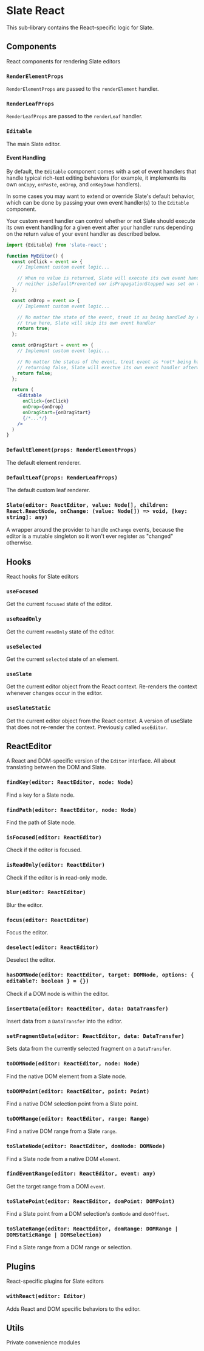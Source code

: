 # Slate React

This sub-library contains the React-specific logic for Slate.

## Components

React components for rendering Slate editors

### `RenderElementProps`

`RenderElementProps` are passed to the `renderElement` handler.

### `RenderLeafProps`

`RenderLeafProps` are passed to the `renderLeaf` handler.

### `Editable`

The main Slate editor.

#### Event Handling

By default, the `Editable` component comes with a set of event handlers that handle typical rich-text editing behaviors (for example, it implements its own `onCopy`, `onPaste`, `onDrop`, and `onKeyDown` handlers).

In some cases you may want to extend or override Slate's default behavior, which can be done by passing your own event handler(s) to the `Editable` component.

Your custom event handler can control whether or not Slate should execute its own event handling for a given event after your handler runs depending on the return value of your event handler as described below.

```jsx
import {Editable} from 'slate-react';

function MyEditor() {
  const onClick = event => {
    // Implement custom event logic...

    // When no value is returned, Slate will execute its own event handler when
    // neither isDefaultPrevented nor isPropagationStopped was set on the event
  };

  const onDrop = event => {
    // Implement custom event logic...

    // No matter the state of the event, treat it as being handled by returning
    // true here, Slate will skip its own event handler
    return true;
  };

  const onDragStart = event => {
    // Implement custom event logic...

    // No matter the status of the event, treat event as *not* being handled by
    // returning false, Slate will exectue its own event handler afterward
    return false;
  };

  return (
    <Editable
      onClick={onClick}
      onDrop={onDrop}
      onDragStart={onDragStart}
      {/*...*/}
    />
  )
}
```

### `DefaultElement(props: RenderElementProps)`

The default element renderer.

### `DefaultLeaf(props: RenderLeafProps)`

The default custom leaf renderer.

### `Slate(editor: ReactEditor, value: Node[], children: React.ReactNode, onChange: (value: Node[]) => void, [key: string]: any)`

A wrapper around the provider to handle `onChange` events, because the editor is a mutable singleton so it won't ever register as "changed" otherwise.

## Hooks

React hooks for Slate editors

### `useFocused`

Get the current `focused` state of the editor.

### `useReadOnly`

Get the current `readOnly` state of the editor.

### `useSelected`

Get the current `selected` state of an element.

### `useSlate`

Get the current editor object from the React context. Re-renders the context whenever changes occur in the editor.

### `useSlateStatic`

Get the current editor object from the React context. A version of useSlate that does not re-render the context. Previously called `useEditor`.

## ReactEditor

A React and DOM-specific version of the `Editor` interface. All about translating between the DOM and Slate.

### `findKey(editor: ReactEditor, node: Node)`

Find a key for a Slate node.

### `findPath(editor: ReactEditor, node: Node)`

Find the path of Slate node.

### `isFocused(editor: ReactEditor)`

Check if the editor is focused.

### `isReadOnly(editor: ReactEditor)`

Check if the editor is in read-only mode.

### `blur(editor: ReactEditor)`

Blur the editor.

### `focus(editor: ReactEditor)`

Focus the editor.

### `deselect(editor: ReactEditor)`

Deselect the editor.

### `hasDOMNode(editor: ReactEditor, target: DOMNode, options: { editable?: boolean } = {})`

Check if a DOM node is within the editor.

### `insertData(editor: ReactEditor, data: DataTransfer)`

Insert data from a `DataTransfer` into the editor.

### `setFragmentData(editor: ReactEditor, data: DataTransfer)`

Sets data from the currently selected fragment on a `DataTransfer`.

### `toDOMNode(editor: ReactEditor, node: Node)`

Find the native DOM element from a Slate node.

### `toDOMPoint(editor: ReactEditor, point: Point)`

Find a native DOM selection point from a Slate point.

### `toDOMRange(editor: ReactEditor, range: Range)`

Find a native DOM range from a Slate `range`.

### `toSlateNode(editor: ReactEditor, domNode: DOMNode)`

Find a Slate node from a native DOM `element`.

### `findEventRange(editor: ReactEditor, event: any)`

Get the target range from a DOM `event`.

### `toSlatePoint(editor: ReactEditor, domPoint: DOMPoint)`

Find a Slate point from a DOM selection's `domNode` and `domOffset`.

### `toSlateRange(editor: ReactEditor, domRange: DOMRange | DOMStaticRange | DOMSelection)`

Find a Slate range from a DOM range or selection.

## Plugins

React-specific plugins for Slate editors

### `withReact(editor: Editor)`

Adds React and DOM specific behaviors to the editor.

## Utils

Private convenience modules
